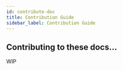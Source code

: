 ```yaml
---
id: contribute-doc
title: Contribution Guide
sidebar_label: Contribution Guide
---
```


## Contributing to these docs...

WIP
